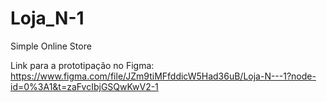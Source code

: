 # Loja_N-1
Simple Online Store

Link para a prototipação no Figma: https://www.figma.com/file/JZm9tiMFfddicW5Had36uB/Loja-N---1?node-id=0%3A1&t=zaFvcIbjGSQwKwV2-1
